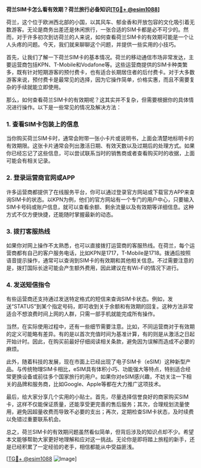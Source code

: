**荷兰SIM卡怎么看有效期？荷兰旅行必备知识[[TG💪+ @esim1088](https://t.me/s/esim1088)]**

荷兰，这个位于欧洲西北部的小国，以其风车、郁金香和开放包容的文化吸引着无数游客。无论是商务出差还是休闲旅行，一张合适的SIM卡都是必不可少的。然而，对于许多初次到访荷兰的人来说，如何查看荷兰SIM卡的有效期可能是一个让人头疼的问题。今天，我们就来聊聊这个问题，并提供一些实用的小技巧。

首先，让我们了解一下荷兰SIM卡的基本情况。荷兰的移动通信市场非常发达，主要运营商包括KPN、T-Mobile和Vodafone等。这些运营商提供的SIM卡种类繁多，既有针对短期游客的预付费卡，也有适合长期居住者的后付费卡。对于大多数游客来说，预付费卡是最常见的选择，因为它操作简单，价格实惠，而且不需要复杂的手续就能立即使用。

那么，如何查看荷兰SIM卡的有效期呢？这其实并不复杂，但需要根据你的具体情况进行操作。以下是一些常见的情况及解决方法：

### **1. 查看SIM卡包装上的信息**
当你购买荷兰SIM卡时，通常会附带一张小卡片或说明书，上面会清楚地标明卡的有效期限。这张卡片通常会列出激活日期、有效天数以及过期后的处理方式。如果你已经忘记了这些信息，可以尝试联系当时的销售商或者查看购买时的收据，上面可能会有相关记录。

### **2. 登录运营商官网或APP**
许多运营商都提供了在线服务平台，你可以通过登录官方网站或下载官方APP来查询SIM卡的状态。以KPN为例，他们的官方网站有一个专门的用户中心，只要输入SIM卡号码或账户信息，就可以查看余额、剩余流量以及有效期等详细信息。这种方式不仅方便快捷，还能随时掌握最新的动态。

### **3. 拨打客服热线**
如果你对网上操作不太熟悉，也可以直接拨打运营商的客服热线。在荷兰，每个运营商都有自己的客户服务电话，比如KPN是1717，T-Mobile是1718。拨通后按照语音提示操作，通常可以查询到SIM卡的有效期和其他相关信息。不过需要注意的是，拨打国际长途可能会产生额外费用，因此建议在有Wi-Fi的情况下进行。

### **4. 发送短信指令**
有些运营商还支持通过发送特定格式的短信来查询SIM卡状态。例如，发送“STATUS”到某个指定号码，即可收到关于余额和有效期的回复。这种方法非常适合不想浪费时间上网的人群，只需一部手机就能完成所有操作。

当然，在实际使用过程中，还有一些细节需要注意。比如，不同运营商对于有效期的定义可能略有差异。有的是以首次充值时间为基准计算，有的则是从激活之日起开始计时。因此，在购买前最好仔细阅读相关条款，避免因为误解而造成不必要的麻烦。

此外，随着科技的发展，现在市面上已经出现了电子SIM卡（eSIM）这种新型产品。与传统物理SIM卡相比，eSIM具有体积小巧、功能强大等特点，特别适合经常更换设备或前往多个国家旅行的用户。如果你对eSIM感兴趣，不妨关注一下相关的品牌和服务商，比如Google、Apple等都在大力推广这项技术。

最后，给大家分享几个实用的小贴士。首先，尽量选择信誉良好的商家购买SIM卡，这样不仅能保证质量，还能享受更完善的售后服务；其次，合理规划流量使用，避免因超量收费而导致不必要的支出；再次，定期检查SIM卡状态，及时续费以免错过重要联系机会。

总之，荷兰SIM卡的有效期问题虽然看似简单，但背后涉及的知识点却不少。希望本文能够帮助大家更好地理解和应对这一挑战。无论你是即将踏上旅程的新手，还是已经积累了一定经验的老手，相信都能从中受益匪浅。

[[TG💪+ @esim1088](https://t.me/s/esim1088) ![Image](https://i.postimg.cc/4NQfJmqS/Snipaste-2025-05-13-00-14-12.png)]
